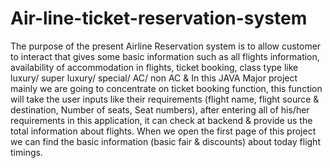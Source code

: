 # Air-line-ticket-reservation-system
The purpose of the present Airline Reservation system is to allow customer to interact that gives some basic information such as all flights information, availability of accommodation in flights, ticket booking, class type like luxury/ super luxury/ special/ AC/ non AC &amp; In this JAVA Major project mainly we are going to concentrate on ticket booking function, this function will take the user inputs like their requirements (flight name, flight source &amp; destination, Number of seats, Seat numbers), after entering all of his/her requirements in this application, it can check at backend &amp; provide us the total information about flights. When we open the first page of this project we can find the basic information (basic fair &amp; discounts) about today flight timings.
